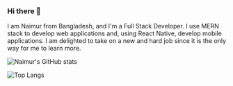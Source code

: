 ### Hi there 👋

I am Naimur from Bangladesh, and I'm a Full Stack Developer. I use MERN stack to develop web applications and, using React Native, develop mobile applications. I am delighted to take on a new and hard job since it is the only way for me to learn more.


![Naimur's GitHub stats](https://github-readme-stats.vercel.app/api?username=Naimur2)


![Top Langs](https://github-readme-stats.vercel.app/api/top-langs/?username=Naimur2&layout=compact)


